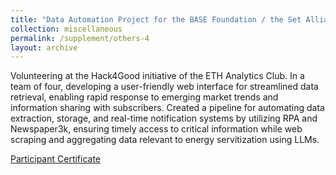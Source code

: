 ```yaml
---
title: "Data Automation Project for the BASE Foundation / the Set Alliance"
collection: miscellaneous
permalink: /supplement/others-4
layout: archive
---
```


Volunteering at the Hack4Good initiative of the ETH Analytics Club. In a team of four, developing a user-friendly web interface for streamlined data retrieval, enabling rapid response to emerging market trends and information sharing with subscribers. Created a pipeline for automating data extraction, storage, and real-time notification systems by utilizing RPA and Newspaper3k, ensuring timely access to critical information while web scraping and aggregating data relevant to energy servitization using LLMs.

[Participant Certificate](http://lbrilh.github.io/files/H4G.pdf)

<!--[This Project's GitHub Repository](https://github.com/itkagakusha/hack4goodbase)
-->

